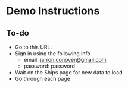# Demo Instructions

## To-do

- Go to this URL: 
- Sign in using the following info
    - email: jarron.conover@gmail.com
    - password: password
- Wait on the Ships page for new data to load
- Go through each page